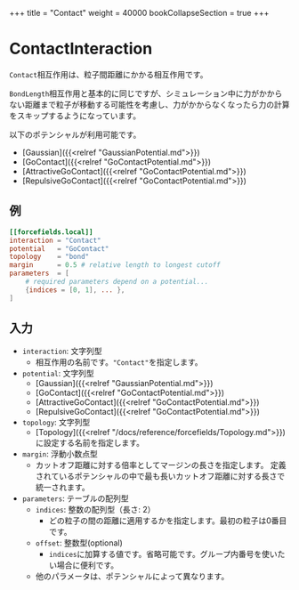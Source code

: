 +++
title = "Contact"
weight = 40000
bookCollapseSection = true
+++

# ContactInteraction

`Contact`相互作用は、粒子間距離にかかる相互作用です。

`BondLength`相互作用と基本的に同じですが、シミュレーション中に力がかからない距離まで粒子が移動する可能性を考慮し、力がかからなくなったら力の計算をスキップするようになっています。

以下のポテンシャルが利用可能です。

- [Gaussian]({{<relref "GaussianPotential.md">}})
- [GoContact]({{<relref "GoContactPotential.md">}})
- [AttractiveGoContact]({{<relref "GoContactPotential.md">}})
- [RepulsiveGoContact]({{<relref "GoContactPotential.md">}})


## 例

```toml
[[forcefields.local]]
interaction = "Contact"
potential   = "GoContact"
topology    = "bond"
margin      = 0.5 # relative length to longest cutoff
parameters  = [
    # required parameters depend on a potential...
    {indices = [0, 1], ... },
]
```

## 入力

- `interaction`: 文字列型
  - 相互作用の名前です。`"Contact"`を指定します。
- `potential`: 文字列型
  - [Gaussian]({{<relref "GaussianPotential.md">}})
  - [GoContact]({{<relref "GoContactPotential.md">}})
  - [AttractiveGoContact]({{<relref "GoContactPotential.md">}})
  - [RepulsiveGoContact]({{<relref "GoContactPotential.md">}})
- `topology`: 文字列型
  - [Topology]({{<relref "/docs/reference/forcefields/Topology.md">}})に設定する名前を指定します。
- `margin`: 浮動小数点型
  - カットオフ距離に対する倍率としてマージンの長さを指定します。
    定義されているポテンシャルの中で最も長いカットオフ距離に対する長さで統一されます。
- `parameters`: テーブルの配列型
  - `indices`: 整数の配列型（長さ: 2）
    - どの粒子の間の距離に適用するかを指定します。最初の粒子は0番目です。
  - `offset`: 整数型(optional)
    - `indices`に加算する値です。省略可能です。グループ内番号を使いたい場合に便利です。
  - 他のパラメータは、ポテンシャルによって異なります。
